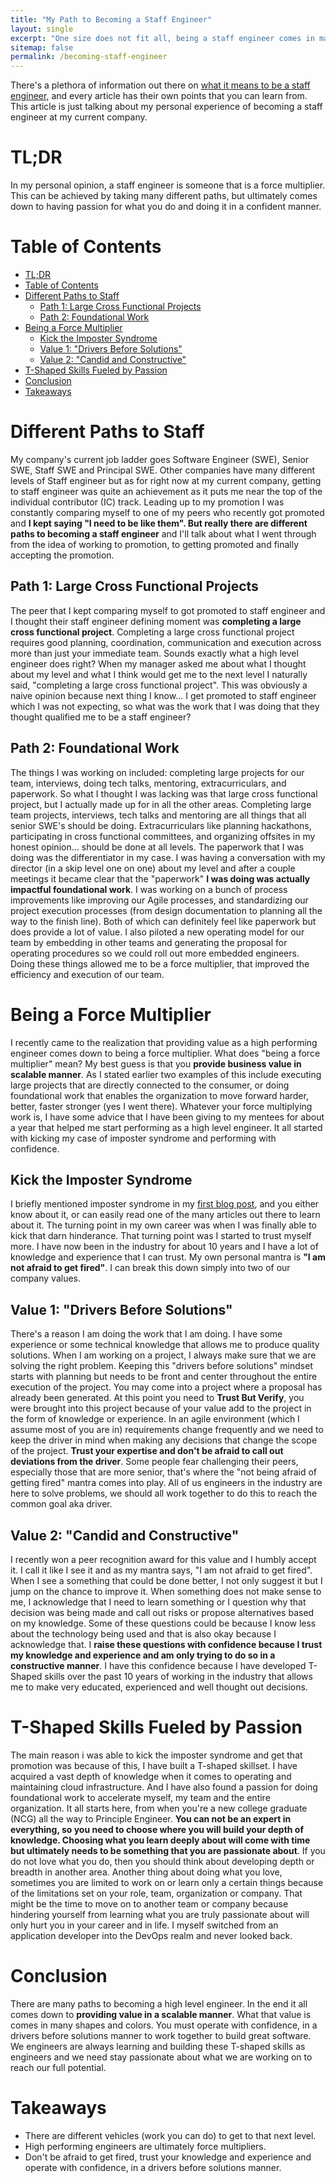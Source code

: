 ```yaml
---
title: "My Path to Becoming a Staff Engineer"
layout: single
excerpt: "One size does not fit all, being a staff engineer comes in many different shapes and sizes. One's path to staff engineer can be similar or very different and depends on what your current role, team, org and company need at the time."
sitemap: false
permalink: /becoming-staff-engineer
---
```


There's a plethora of information out there on [what it means to be a staff engineer][staff_resources], and every article has their own points that you can learn from. This article is just talking about my personal experience of becoming a staff engineer at my current company.

# TL;DR
In my personal opinion, a staff engineer is someone that is a force multiplier. This can be achieved by taking many different paths, but ultimately comes down to having passion for what you do and doing it in a confident manner.

# Table of Contents
<!-- TOC -->

- [TL;DR](#tldr)
- [Table of Contents](#table-of-contents)
- [Different Paths to Staff](#different-paths-to-staff)
    - [Path 1: Large Cross Functional Projects](#path-1-large-cross-functional-projects)
    - [Path 2: Foundational Work](#path-2-foundational-work)
- [Being a Force Multiplier](#being-a-force-multiplier)
    - [Kick the Imposter Syndrome](#kick-the-imposter-syndrome)
    - [Value 1: "Drivers Before Solutions"](#value-1-drivers-before-solutions)
    - [Value 2: "Candid and Constructive"](#value-2-candid-and-constructive)
- [T-Shaped Skills Fueled by Passion](#t-shaped-skills-fueled-by-passion)
- [Conclusion](#conclusion)
- [Takeaways](#takeaways)

<!-- /TOC -->

# Different Paths to Staff
My company's current job ladder goes Software Engineer (SWE), Senior SWE, Staff SWE and Principal SWE. Other companies have many different levels of Staff engineer but as for right now at my current company, getting to staff engineer was quite an achievement as it puts me near the top of the individual contributor (IC) track. Leading up to my promotion I was constantly comparing myself to one of my peers who recently got promoted and **I kept saying "I need to be like them". But really there are different paths to becoming a staff engineer** and I'll talk about what I went through from the idea of working to promotion, to getting promoted and finally accepting the promotion.

## Path 1: Large Cross Functional Projects
The peer that I kept comparing myself to got promoted to staff engineer and I thought their staff engineer defining moment was **completing a large cross functional project**. Completing a large cross functional project requires good planning, coordination, communication and execution across more than just your immediate team. Sounds exactly what a high level engineer does right? When my manager asked me about what I thought about my level and what I think would get me to the next level I naturally said, "completing a large cross functional project". This was obviously a naive opinion because next thing I know... I get promoted to staff engineer which I was not expecting, so what was the work that I was doing that they thought qualified me to be a staff engineer?

## Path 2: Foundational Work
The things I was working on included: completing large projects for our team, interviews, doing tech talks, mentoring, extracurriculars, and paperwork. So what I thought I was lacking was that large cross functional project, but I actually made up for in all the other areas. Completing large team projects, interviews, tech talks and mentoring are all things that all senior SWE's should be doing. Extracurriculars like planning hackathons, participating in cross functional committees, and organizing offsites in my honest opinion... should be done at all levels. The paperwork that I was doing was the differentiator in my case. I was having a conversation with my director (in a skip level one on one) about my level and after a couple meetings it became clear that the "paperwork" **I was doing was actually impactful foundational work**. I was working on a bunch of process improvements like improving our Agile processes, and standardizing our project execution processes (from design documentation to planning all the way to the finish line). Both of which can definitely feel like paperwork but does provide a lot of value. I also piloted a new operating model for our team by embedding in other teams and generating the proposal for operating procedures so we could roll out more embedded engineers. Doing these things allowed me to be a force multiplier, that improved the efficiency and execution of our team.

# Being a Force Multiplier
I recently came to the realization that providing value as a high performing engineer comes down to being a force multiplier. What does "being a force multiplier" mean? My best guess is that you **provide business value in scalable manner**. As I stated earlier two examples of this include executing large projects that are directly connected to the consumer, or doing foundational work that enables the organization to move forward harder, better, faster stronger (yes I went there). Whatever your force multiplying work is, I have some advice that I have been giving to my mentees for about a year that helped me start performing as a high level engineer. It all started with kicking my case of imposter syndrome and performing with confidence.

## Kick the Imposter Syndrome
I briefly mentioned imposter syndrome in my [first blog post][first_blog_post], and you either know about it, or can easily read one of the many articles out there to learn about it. The turning point in my own career was when I was finally able to kick that darn hinderance. That turning point was I started to trust myself more. I have now been in the industry for about 10 years and I have a lot of knowledge and experience that I can trust. My own personal mantra is **"I am not afraid to get fired"**. I can break this down simply into two of our company values.

## Value 1: "Drivers Before Solutions"
There's a reason I am doing the work that I am doing. I have some experience or some technical knowledge that allows me to produce quality solutions. When I am working on a project, I always make sure that we are solving the right problem. Keeping this "drivers before solutions" mindset starts with planning but needs to be front and center throughout the entire execution of the project. You may come into a project where a proposal has already been generated. At this point you need to **Trust But Verify**, you were brought into this project because of your value add to the project in the form of knowledge or experience. In an agile environment (which I assume most of you are in) requirements change frequently and we need to keep the driver in mind when making any decisions that change the scope of the project. **Trust your expertise and don't be afraid to call out deviations from the driver**. Some people fear challenging their peers, especially those that are more senior, that's where the "not being afraid of getting fired" mantra comes into play. All of us engineers in the industry are here to solve problems, we should all work together to do this to reach the common goal aka driver.

## Value 2: "Candid and Constructive"
I recently won a peer recognition award for this value and I humbly accept it. I call it like I see it and as my mantra says, "I am not afraid to get fired". When I see a something that could be done better, I not only suggest it but I jump on the chance to improve it. When something does not make sense to me, I acknowledge that I need to learn something or I question why that decision was being made and call out risks or propose alternatives based on my knowledge. Some of these questions could be because I know less about the technology being used and that is also okay because I acknowledge that. I **raise these questions with confidence because I trust my knowledge and experience and am only trying to do so in a constructive manner**. I have this confidence because I have developed T-Shaped skills over the past 10 years of working in the industry that allows me to make very educated, experienced and well thought out decisions.

# T-Shaped Skills Fueled by Passion
The main reason i was able to kick the imposter syndrome and get that promotion was because of this, I have built a T-shaped skillset. I have acquired a vast depth of knowledge when it comes to operating and maintaining cloud infrastructure. And I have also found a passion for doing foundational work to accelerate myself, my team and the entire organization. It all starts here, from when you're a new college graduate (NCG) all the way to Principle Engineer. **You can not be an expert in everything, so you need to choose where you will build your depth of knowledge. Choosing what you learn deeply about will come with time but ultimately needs to be something that you are passionate about**. If you do not love what you do, then you should think about developing depth or breadth in another area. Another thing about doing what you love, sometimes you are limited to work on or learn only a certain things because of the limitations set on your role, team, organization or company. That might be the time to move on to another team or company because hindering yourself from learning what you are truly passionate about will only hurt you in your career and in life. I myself switched from an application developer into the DevOps realm and never looked back.

# Conclusion
There are many paths to becoming a high level engineer. In the end it all comes down to **providing value in a scalable manner**. What that value is comes in many shapes and colors. You must operate with confidence, in a drivers before solutions manner to work together to build great software. We engineers are always learning and building these T-shaped skills as engineers and we need stay passionate about what we are working on to reach our full potential.

# Takeaways
* There are different vehicles (work you can do) to get to that next level.
* High performing engineers are ultimately force multipliers.
* Don't be afraid to get fired, trust your knowledge and experience and operate with confidence, in a drivers before solutions manner.

[staff_resources]: https://lethain.com/staff-plus-eng-resources/
[first_blog_post]: https://who.isjason.com/software-engineers-first-post
